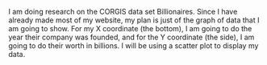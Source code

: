 I am doing research on the CORGIS data set Billionaires. Since I have already made most of my website, my plan is just of
the graph of data that I am going to show. For my X coordinate (the bottom), I am going to do the year their company was 
founded, and for the Y coordinate (the side), I am going to do their worth in billions. I will be using a scatter plot to 
display my data.
